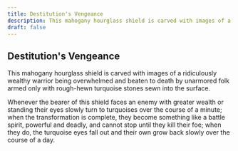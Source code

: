 ```yaml
---
title: Destitution's Vengeance
description: This mahogany hourglass shield is carved with images of a ridiculously wealthy warrior being overwhelmed and beaten to death by unarmored folk armed only with rough-hewn turquoise stones sewn into ...
draft: false
---
```


## Destitution's Vengeance

This mahogany hourglass shield is carved with images of a ridiculously wealthy warrior being overwhelmed and beaten to death by unarmored folk armed only with rough-hewn turquoise stones sewn into the surface.

Whenever the bearer of this shield faces an enemy with greater wealth or standing their eyes slowly turn to turquoises over the course of a minute; when the transformation is complete, they become something like a battle spirit, powerful and deadly, and cannot stop until they kill their foe; when they do, the turquoise eyes fall out and their own grow back slowly over the course of a day.
